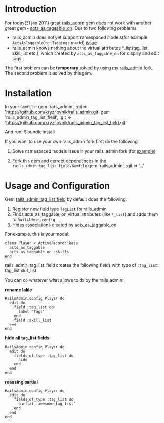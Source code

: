 Introduction
============

For today(21 jan 2011) great [rails_admin](https://github.com/sferik/rails_admin) gem does not work with another great gem - [acts_as_taggable_on](https://github.com/mbleigh/acts-as-taggable-on). Due to two following problems:

* rails_admin does not yet support namespaced models(for example `ActsAsTaggableOn::Taggings` model) [issue](https://github.com/sferik/rails_admin/issues#issue/217)
* rails_admin knows nothing about the virtual attributes *_list(tag_list, skill_list etc.), which created by `acts_as_taggable_on` for display and edit tags.

The first problem can be **temporary** solved by using [my rails_admin fork](https://github.com/kryzhovnik/rails_admin).
The second problem is solved by this gem.

Installation
============

In your `Gemfile`:
    gem 'rails_admin', :git => 'https://github.com/kryzhovnik/rails_admin.git'
    gem 'rails_admin_tag_list_field', :git => 'https://github.com/kryzhovnik/rails_admin_tag_list_field.git'

And run:
    $ bundle install
    
If you want to use your own rails_admin fork first do the following:

1. Solve namespaced models issue in your rails_admin fork (for [example](https://github.com/kryzhovnik/rails_admin/commit/4afd632560109ea5324b66108ae3b764f55f73a7))

2. Fork this gem and correct dependences in the `rails_admin_tag_list_field/Gemfile`
    gem 'rails_admin', :git => '...'
    
Usage and Configuration
=======================

Gem [rails_admin_tag_list_field](https://github.com/kryzhovnik/rails_admin_tag_list_field) by default does the following:

1. Register new field type `TagList` for rails_admin
2. Finds acts_as_taggable_on virtual attributes (like `*_list`) and adds them to `RailsAdmin.config`
3. Hides associations created by acts_as_taggable_on

For example, this is your model:

    class Player < ActiveRecord::Base
      acts_as_taggable
      acts_as_taggable_on :skills
    end

rails_admin_tag_list_field creates the following fields with type of `:tag_list`:
    tag_list
    skill_list

You can do whatever what allows to do by the rails_admin:

**rename lable**

    RailsAdmin.config Player do
      edit do
        field :tag_list do
          label "Tags"
        end
        field :skill_list
      end
    end

**hide all tag_list fields**

    RailsAdmin.config Player do
      edit do
        fields_of_type :tag_list do
          hide
        end
      end
    end

**reassing partial**

    RailsAdmin.config Player do
      edit do
        fields_of_type :tag_list do
          partial 'awesome_tag_list'
        end
      end
    end


